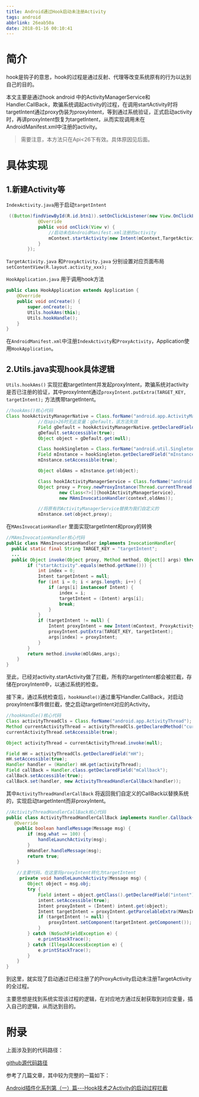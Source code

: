 ```yaml
---
title: Android通过Hook启动未注册Activity
tags: android
abbrlink: 26eab50a
date: 2018-01-16 00:10:41
---
```


# 简介

hook是钩子的意思，hook的过程是通过反射、代理等改变系统原有的行为以达到自己的目的。

本文主要是通过hook android 中的ActivityManagerService和Handler.CallBack，欺骗系统调起activity的过程，在调用startActivity时将targetIntent通过proxy伪装为proxyIntent，等到通过系统验证，正式启动activity时，再讲proxyIntent恢复为targetIntent，从而实现调用未在AndroidManifest.xml中注册的activity。

> 需要注意，本方法只在Api<26下有效。具体原因见后面。

# 具体实现

## 1.新建Activity等

`IndexActivity.java`用于启动`targetIntent`

```java
 ((Button)findViewById(R.id.btn1)).setOnClickListener(new View.OnClickListener() {
            @Override
            public void onClick(View v) {
                //启动未在AndroidManifest.xml注册的activity
                mContext.startActivity(new Intent(mContext,TargetActivity.class));
            }
        });
```

`TargetActivity.java` 和`ProxyActivity.java` 分别设置对应页面布局`setContentView(R.layout.activity_xxx);`

`HookApplication.java` 用于调用hook方法

```java
public class HookApplication extends Application {
    @Override
    public void onCreate() {
        super.onCreate();
        Utils.hookAms(this);
        Utils.hookHandle();
    }
}
```

在`AndroidManifest.xml`中注册`IndexActivity`和`ProxyActivity`，Application使用`HookApplication`。

## 2.Utils.java实现hook具体逻辑

`Utils.hookAms()` 实现拦截targetIntent并发起proxyIntent，欺骗系统对activity是否已注册的验证，其中proxyIntent通过`proxyIntent.putExtra(TARGET_KEY, targetIntent);` 方法携带targetIntent。

```java
//hookAms()核心代码
Class hookActivityManagerNative = Class.forName("android.app.ActivityManagerNative");
            //在api>26时无此变量：gDefault，该方法失效
            Field gDefault = hookActivityManagerNative.getDeclaredField("gDefault");
            gDefault.setAccessible(true);
            Object object = gDefault.get(null);

            Class hookSingleton = Class.forName("android.util.Singleton");
            Field mInstance = hookSingleton.getDeclaredField("mInstance");
            mInstance.setAccessible(true);

            Object oldAms = mInstance.get(object);

            Class hookIActivityManagerService = Class.forName("android.app.IActivityManager");
            Object proxy = Proxy.newProxyInstance(Thread.currentThread().getContextClassLoader(),
                    new Class<?>[]{hookIActivityManagerService},
                    new MAmsInvocationHandler(context,oldAms));

			//将原有的ActivityManagerService替换为我们自定义的
            mInstance.set(object,proxy);
```

在`MAmsInvocationHandler` 里面实现targetIntent和proxy的转换

```java
//MAmsInvocationHandler核心代码
public class MAmsInvocationHandler implements InvocationHandler{
  public static final String TARGET_KEY = "targetIntent";
  ...
  public Object invoke(Object proxy, Method method, Object[] args) throws Throwable {
        if ("startActivity".equals(method.getName())) {
            int index = 0;
            Intent targetIntent = null;
            for (int i = 0; i < args.length; i++) {
                if (args[i] instanceof Intent) {
                    index = i;
                    targetIntent = (Intent) args[i];
                    break;
                }
            }
            if (targetIntent != null) {
                Intent proxyIntent = new Intent(mContext, ProxyActivity.class);
                proxyIntent.putExtra(TARGET_KEY, targetIntent);
                args[index] = proxyIntent;
            }
        }
        return method.invoke(mOldAms,args);
    }
}
```

至此，已经对activity.startActivity做了拦截，所有的targetIntent都会被拦截，存储在proxyIntent中，以通过系统的检查。

接下来，通过系统检查后，`hookHandle()`通过重写Handler.CallBack，对启动proxyIntent事件做拦截，使之启动targetIntent对应的Activity。

```java
//hookHandle()核心代码
Class activityThreadCls = Class.forName("android.app.ActivityThread");
Method currentActivityThread = activityThreadCls.getDeclaredMethod("currentActivityThread");
currentActivityThread.setAccessible(true);

Object activityThread = currentActivityThread.invoke(null);

Field mH = activityThreadCls.getDeclaredField("mH");
mH.setAccessible(true);
Handler handler = (Handler) mH.get(activityThread);
Field callBack = Handler.class.getDeclaredField("mCallback");
callBack.setAccessible(true);
callBack.set(handler, new ActivityThreadHandlerCallBack(handler));
```

其中`ActivityThreadHandlerCallBack` 将返回我们自定义的CallBack以替换系统的，实现启动targetIntent而非proxyIntent。

```java
//ActivityThreadHandlerCallBack核心代码
public class ActivityThreadHandlerCallBack implements Handler.Callback{
   @Override
    public boolean handleMessage(Message msg) {
        if (msg.what == 100) {
            handleLaunchActivity(msg);
        }
        mHandler.handleMessage(msg);
        return true;
    }
  
  	//主要代码，在这里将proxyIntent转化为targetIntent
     private void handleLaunchActivity(Message msg) {
        Object object = msg.obj;
        try {
            Field intent = object.getClass().getDeclaredField("intent");
            intent.setAccessible(true);
            Intent proxyIntent = (Intent) intent.get(object);
            Intent targetIntent = proxyIntent.getParcelableExtra(MAmsInvocationHandler.TARGET_KEY);
            if (targetIntent != null) {
                proxyIntent.setComponent(targetIntent.getComponent());
            }
        } catch (NoSuchFieldException e) {
            e.printStackTrace();
        } catch (IllegalAccessException e) {
            e.printStackTrace();
        }
    }
}
```

到这里，就实现了启动通过已经注册了的ProxyActivity启动未注册TargetActivity的全过程。

主要思想是找到系统实现该过程的逻辑，在对应地方通过反射获取到对应变量，插入自己的逻辑，从而达到目的。



# 附录

上面涉及到的代码路径：

[github源代码路径](https://github.com/jixiaoyong/AndroidNote/tree/master/code/AndroidHook/20180116)

参考了几篇文章，其中较为完整的一篇如下：

[Android插件化系列第（一）篇---Hook技术之Activity的启动过程拦截](https://www.jianshu.com/p/69bfbda302df)



